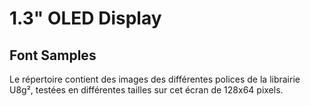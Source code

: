 # 1.3" OLED Display 

## Font Samples

Le répertoire contient des images des différentes polices de la librairie U8g², testées en différentes tailles
sur cet écran de 128x64 pixels.
